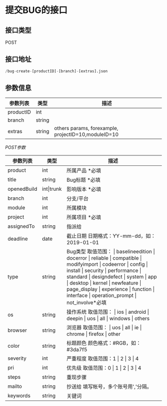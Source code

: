 # 提交BUG的接口
## 接口类型
POST
## 接口地址
```python
/bug-create-[productID]-[branch]-[extras].json
```
## 参数信息
| 参数列表  | 类型   | 描述                                                |
| --------- | ------ | --------------------------------------------------- |
| productID | int    |                                                     |
| branch    | string |                                                     |
| extras    | string | others params, forexample, projectID=10,moduleID=10 |

*POST参数*

| 参数列表    | 类型       | 描述                                                         |
| ----------- | ---------- | ------------------------------------------------------------ |
| product     | int        | 所属产品 *必填                                               |
| title       | string     | Bug标题 *必填                                                |
| openedBuild | int\|trunk | 影响版本 *必填                                               |
| branch      | int        | 分支/平台                                                    |
| module      | int        | 所属模块                                                     |
| project     | int        | 所属项目 *必填                                               |
| assignedTo  | string     | 指派给                                                       |
| deadline    | date       | 截止日期 日期格式：YY-mm-dd，如：2019-01-01                  |
| type        | string     | Bug类型 取值范围： \| baselineedition \| docerror \| reliable \| compatible \| modifyimport \| codeerror \| config \| install \| security \| performance \| standard \| designdefect \| system \| app \| desktop \| kernel \| newfeature \| page_display \| experience \| function \| interface \| operation_prompt \| not_involve*必填 |
| os          | string     | 操作系统 取值范围： \| ios \| android \| deepin \| uos \| all \| windows \| others |
| browser     | string     | 浏览器 取值范围： \| uos \| all \| ie \| chrome \| firefox \| other |
| color       | string     | 标题颜色 颜色格式：#RGB，如：#3da7f5                         |
| severity    | int        | 严重程度 取值范围：1 \| 2 \| 3 \| 4                          |
| pri         | int        | 优先级 取值范围：0 \| 1 \| 2 \| 3 \| 4                       |
| steps       | string     | 重现步骤                                                     |
| mailto      | string     | 抄送给 填写帐号，多个账号用','分隔。                         |
| keywords    | string     | 关键词                                                       |
